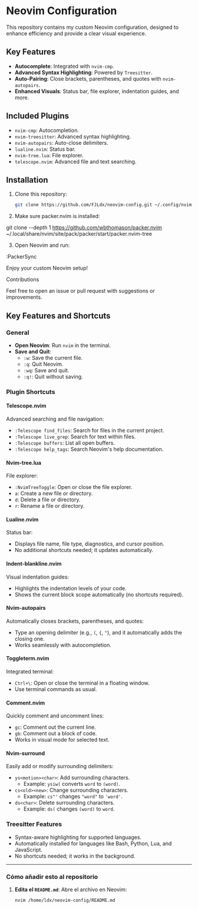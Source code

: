 # Neovim Configuration

This repository contains my custom Neovim configuration, designed to enhance efficiency and provide a clear visual experience.

## Key Features
- **Autocomplete**: Integrated with `nvim-cmp`.
- **Advanced Syntax Highlighting**: Powered by `Treesitter`.
- **Auto-Pairing**: Close brackets, parentheses, and quotes with `nvim-autopairs`.
- **Enhanced Visuals**: Status bar, file explorer, indentation guides, and more.

## Included Plugins
- `nvim-cmp`: Autocompletion.
- `nvim-treesitter`: Advanced syntax highlighting.
- `nvim-autopairs`: Auto-close delimiters.
- `lualine.nvim`: Status bar.
- `nvim-tree.lua`: File explorer.
- `telescope.nvim`: Advanced file and text searching.

## Installation
1. Clone this repository:
   ```bash
   git clone https://github.com/FJLdx/neovim-config.git ~/.config/nvim

2.	Make sure packer.nvim is installed:

git clone --depth 1 https://github.com/wbthomason/packer.nvim \
~/.local/share/nvim/site/pack/packer/start/packer.nvim-tree

3.	Open Neovim and run:

:PackerSync

Enjoy your custom Neovim setup!

Contributions

Feel free to open an issue or pull request with suggestions or improvements.

## Key Features and Shortcuts

### General
- **Open Neovim**: Run `nvim` in the terminal.
- **Save and Quit**:
  - `:w`: Save the current file.
  - `:q`: Quit Neovim.
  - `:wq`: Save and quit.
  - `:q!`: Quit without saving.

### Plugin Shortcuts

#### **Telescope.nvim**
Advanced searching and file navigation:
- `:Telescope find_files`: Search for files in the current project.
- `:Telescope live_grep`: Search for text within files.
- `:Telescope buffers`: List all open buffers.
- `:Telescope help_tags`: Search Neovim's help documentation.

#### **Nvim-tree.lua**
File explorer:
- `:NvimTreeToggle`: Open or close the file explorer.
- `a`: Create a new file or directory.
- `d`: Delete a file or directory.
- `r`: Rename a file or directory.

#### **Lualine.nvim**
Status bar:
- Displays file name, file type, diagnostics, and cursor position.
- No additional shortcuts needed; it updates automatically.

#### **Indent-blankline.nvim**
Visual indentation guides:
- Highlights the indentation levels of your code.
- Shows the current block scope automatically (no shortcuts required).

#### **Nvim-autopairs**
Automatically closes brackets, parentheses, and quotes:
- Type an opening delimiter (e.g., `(`, `{`, `"`), and it automatically adds the closing one.
- Works seamlessly with autocompletion.

#### **Toggleterm.nvim**
Integrated terminal:
- `Ctrl+\`: Open or close the terminal in a floating window.
- Use terminal commands as usual.

#### **Comment.nvim**
Quickly comment and uncomment lines:
- `gc`: Comment out the current line.
- `gb`: Comment out a block of code.
- Works in visual mode for selected text.

#### **Nvim-surround**
Easily add or modify surrounding delimiters:
- `ys<motion><char>`: Add surrounding characters.
  - Example: `ysiw(` converts `word` to `(word)`.
- `cs<old><new>`: Change surrounding characters.
  - Example: `cs"'` changes `"word"` to `'word'`.
- `ds<char>`: Delete surrounding characters.
  - Example: `ds(` changes `(word)` to `word`.

### Treesitter Features
- Syntax-aware highlighting for supported languages.
- Automatically installed for languages like Bash, Python, Lua, and JavaScript.
- No shortcuts needed; it works in the background.

---

### **Cómo añadir esto al repositorio**

1. **Edita el `README.md`**:
   Abre el archivo en Neovim:
   ```bash
   nvim /home/ldx/neovim-config/README.md
